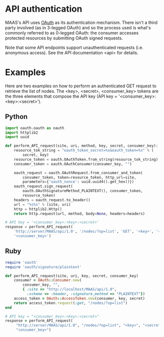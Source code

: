 # API authentication

MAAS's API uses [OAuth][oauth] as its authentication mechanism. There isn't a
third party involved (as in 3-legged OAuth) and so the process used is what's
commonly referred to as 0-legged OAuth: the consumer accesses protected
resources by submitting OAuth signed requests.

Note that some API endpoints support unauthenticated requests (i.e. anonymous
access). See the API documentation &lt;api&gt; for details.

# Examples

Here are two examples on how to perform an authenticated GET request to
retrieve the list of nodes. The &lt;key&gt;, &lt;secret&gt;,
&lt;consumer\_key&gt; tokens are the three elements that compose the API key
(API key = '&lt;consumer\_key&gt;:&lt;key&gt;:&lt;secret&gt;').

## Python

```python
import oauth.oauth as oauth
import httplib2
import uuid

def perform_API_request(site, uri, method, key, secret, consumer_key):
    resource_tok_string = "oauth_token_secret=%s&oauth_token=%s" % (
        secret, key)
    resource_token = oauth.OAuthToken.from_string(resource_tok_string)
    consumer_token = oauth.OAuthConsumer(consumer_key, "")

    oauth_request = oauth.OAuthRequest.from_consumer_and_token(
        consumer_token, token=resource_token, http_url=site,
        parameters={'oauth_nonce': uuid.uuid4().get_hex()})
    oauth_request.sign_request(
        oauth.OAuthSignatureMethod_PLAINTEXT(), consumer_token,
        resource_token)
    headers = oauth_request.to_header()
    url = "%s%s" % (site, uri)
    http = httplib2.Http()
    return http.request(url, method, body=None, headers=headers)

# API key = '<consumer_key>:<key>:<secret>'
response = perform_API_request(
    'http://server/MAAS/api/1.0', '/nodes/?op=list', 'GET', '<key>', '<secret>',
    '<consumer_key>')
```

## Ruby

```ruby
require 'oauth'
require 'oauth/signature/plaintext'

def perform_API_request(site, uri, key, secret, consumer_key)
    consumer = OAuth::Consumer.new(
        consumer_key, "",
        { :site => "http://localhost/MAAS/api/1.0",
          :scheme => :header, :signature_method => "PLAINTEXT"})
    access_token = OAuth::AccessToken.new(consumer, key, secret)
    return access_token.request(:get, "/nodes/?op=list")
end

# API key = "<consumer_key>:<key>:<secret>"
response = perform_API_request(
     "http://server/MAAS/api/1.0", "/nodes/?op=list", "<key>", "<secret>",
     "consumer_key>")
```

<!-- LINKS -->
[oauth]: http://en.wikipedia.org/wiki/OAuth
